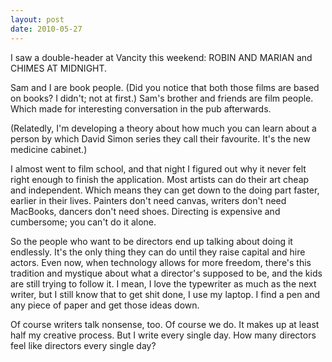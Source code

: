 ```yaml
---
layout: post
date: 2010-05-27
---  
```


I saw a double-header at Vancity this weekend: ROBIN AND MARIAN and CHIMES AT MIDNIGHT.

Sam and I are book people. (Did you notice that both those films are based on books? I didn't; not at first.) Sam's brother and friends are film people. Which made for interesting conversation in the pub afterwards. 

(Relatedly, I'm developing a theory about how much you can learn about a person by which David Simon series they call their favourite. It's the new medicine cabinet.) 

I almost went to film school, and that night I figured out why it never felt right enough to finish the application. Most artists can do their art cheap and independent. Which means they can get down to the doing part faster, earlier in their lives. Painters don't need canvas, writers don't need MacBooks, dancers don't need shoes. Directing is expensive and cumbersome; you can't do it alone. 

So the people who want to be directors end up talking about doing it endlessly. It's the only thing they can do until they raise capital and hire actors. Even now, when technology allows for more freedom, there's this tradition and mystique about what a director's supposed to be, and the kids are still trying to follow it. I mean, I love the typewriter as much as the next writer, but I still know that to get shit done, I use my laptop. I find a pen and any piece of paper and get those ideas down. 

Of course writers talk nonsense, too. Of course we do. It makes up at least half my creative process. But I write every single day. How many directors feel like directors every single day?
